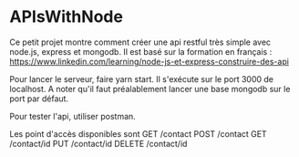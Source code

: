 # APIsWithNode

Ce petit projet montre comment créer une api restful très simple avec node.js, express et mongodb.
Il est basé sur la formation en français : 
https://www.linkedin.com/learning/node-js-et-express-construire-des-api

Pour lancer le serveur, faire yarn start. Il s'exécute sur le port 3000 de localhost.
A noter qu'il faut préalablement lancer une base mongodb sur le port par défaut.

Pour tester l'api, utiliser postman.

Les point d'accès disponibles sont 
GET /contact
POST /contact
GET /contact/id
PUT /contact/id
DELETE /contact/id
